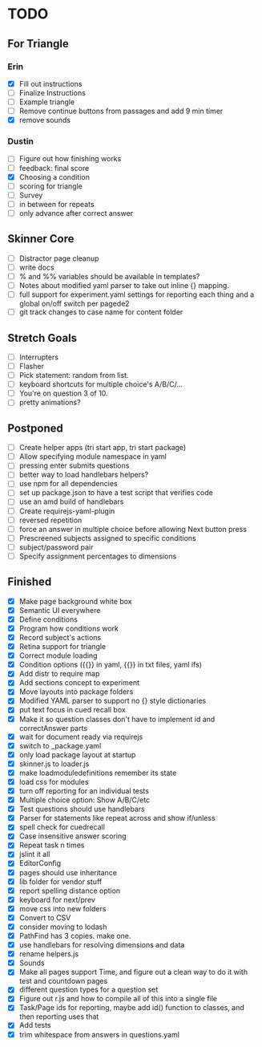 
# TODO

## For Triangle

### Erin
- [x] Fill out instructions
- [ ] Finalize Instructions
- [ ] Example triangle
- [ ] Remove continue buttons from passages and add 9 min timer
- [x] remove sounds

### Dustin
- [ ] Figure out how finishing works
- [ ] feedback: final score
- [x] Choosing a condition
- [ ] scoring for triangle
- [ ] Survey
- [ ] in between for repeats
- [ ] only advance after correct answer

## Skinner Core

- [ ] Distractor page cleanup
- [ ] write docs
- [ ] % and %% variables should be available in templates?
- [ ] Notes about modified yaml parser to take out inline {} mapping.
- [ ] full support for experiment.yaml settings for reporting each thing and a global on/off switch per pagede2
- [ ] git track changes to case name for content folder

## Stretch Goals
- [ ] Interrupters
- [ ] Flasher
- [ ] Pick statement: random from list.
- [ ] keyboard shortcuts for multiple choice's A/B/C/...
- [ ] You're on question 3 of 10.
- [ ] pretty animations?

## Postponed

- [ ] Create helper apps (tri start app, tri start package)
- [ ] Allow specifying module namespace in yaml
- [ ] pressing enter submits questions
- [ ] better way to load handlebars helpers?
- [ ] use npm for all dependencies
- [ ] set up package.json to have a test script that verifies code
- [ ] use an amd build of handlebars
- [ ] Create requirejs-yaml-plugin
- [ ] reversed repetition
- [ ] force an answer in multiple choice before allowing Next button press
- [ ] Prescreened subjects assigned to specific conditions
- [ ] subject/password pair
- [ ] Specify assignment percentages to dimensions

## Finished

- [x] Make page background white box
- [x] Semantic UI everywhere
- [x] Define conditions
- [x] Program how conditions work
- [x] Record subject's actions
- [x] Retina support for triangle
- [x] Correct module loading
- [x] Condition options ({{}} in yaml, {{}} in txt files, yaml ifs)
- [x] Add distr to require map
- [x] Add sections concept to experiment
- [x] Move layouts into package folders
- [x] Modified YAML parser to support no {} style dictionaries
- [x] put text focus in cued recall box
- [x] Make it so question classes don't have to implement id and correctAnswer parts
- [x] wait for document ready via requirejs
- [x] switch to _package.yaml
- [x] only load package layout at startup
- [x] skinner.js to loader.js
- [x] make loadmoduledefinitions remember its state
- [x] load css for modules
- [x] turn off reporting for an individual tests
- [x] Multiple choice option: Show A/B/C/etc
- [x] Test questions should use handlebars
- [x] Parser for statements like repeat across and show if/unless
- [x] spell check for cuedrecall
- [x] Case insensitive answer scoring
- [x] Repeat task n times
- [x] jslint it all
- [x] EditorConfig
- [x] pages should use inheritance
- [x] lib folder for vendor stuff
- [x] report spelling distance option
- [x] keyboard for next/prev
- [x] move css into new folders
- [x] Convert to CSV
- [x] consider moving to lodash
- [x] PathFind has 3 copies. make one.
- [x] use handlebars for resolving dimensions and data
- [x] rename helpers.js
- [x] Sounds
- [x] Make all pages support Time, and figure out a clean way to do it with test and countdown pages
- [x] different question types for a question set
- [x] Figure out r.js and how to compile all of this into a single file
- [x] Task/Page ids for reporting, maybe add id() function to classes, and then reporting uses that
- [x] Add tests
- [x] trim whitespace from answers in questions.yaml
